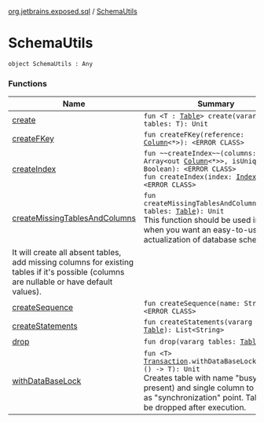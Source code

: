 [org.jetbrains.exposed.sql](../index.md) / [SchemaUtils](.)

# SchemaUtils

`object SchemaUtils : Any`

### Functions

| Name | Summary |
|---|---|
| [create](create.md) | `fun <T : `[`Table`](../-table/index.md)`> create(vararg tables: T): Unit` |
| [createFKey](create-f-key.md) | `fun createFKey(reference: `[`Column`](../-column/index.md)`<*>): <ERROR CLASS>` |
| [createIndex](create-index.md) | `fun ~~createIndex~~(columns: Array<out `[`Column`](../-column/index.md)`<*>>, isUnique: Boolean): <ERROR CLASS>`<br>`fun createIndex(index: `[`Index`](../-index/index.md)`): <ERROR CLASS>` |
| [createMissingTablesAndColumns](create-missing-tables-and-columns.md) | `fun createMissingTablesAndColumns(vararg tables: `[`Table`](../-table/index.md)`): Unit`<br>This function should be used in cases when you want an easy-to-use auto-actualization of database scheme.
It will create all absent tables, add missing columns for existing tables if it's possible (columns are nullable or have default values). |
| [createSequence](create-sequence.md) | `fun createSequence(name: String): <ERROR CLASS>` |
| [createStatements](create-statements.md) | `fun createStatements(vararg tables: `[`Table`](../-table/index.md)`): List<String>` |
| [drop](drop.md) | `fun drop(vararg tables: `[`Table`](../-table/index.md)`): Unit` |
| [withDataBaseLock](with-data-base-lock.md) | `fun <T> `[`Transaction`](../-transaction/index.md)`.withDataBaseLock(body: () -> T): Unit`<br>Creates table with name "busy" (if not present) and single column to be used as "synchronization" point. Table wont be dropped after execution. |

